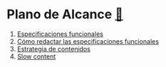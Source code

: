 # Plano de Alcance [:page_facing_up:](UX2-alcance.pdf)

1. [Especificaciones funcionales](especificaciones.md)
2. [Cómo redactar las especificaciones funcionales](reglas.md)
3. [Estrategia de contenidos](Estrategia-de-contenidos.md)
4. [Slow content](slow-content.md)
